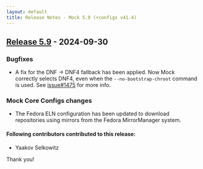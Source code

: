 ```yaml
---
layout: default
title: Release Notes - Mock 5.9 (+configs v41.4)
---
```


## [Release 5.9](https://rpm-software-management.github.io/mock/Release-Notes-5.9) - 2024-09-30

### Bugfixes

- A fix for the DNF → DNF4 fallback has been applied.  Now Mock correctly
  selects DNF4, even when the `--no-bootstrap-chroot` command is used.  See
  [issue#1475][] for more info.

### Mock Core Configs changes

- The Fedora ELN configuration has been updated to download repositories using
  mirrors from the Fedora MirrorManager system.

#### Following contributors contributed to this release:

- Yaakov Selkowitz

Thank you!

[issue#1475]: https://github.com/rpm-software-management/mock/issues/1475
